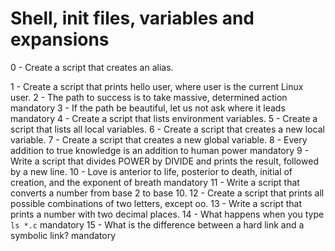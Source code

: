 # Shell, init files, variables and expansions
0 - Create a script that creates an alias.

1 - Create a script that prints hello user, where user is the current Linux user.
2 - The path to success is to take massive, determined action mandatory
3 - If the path be beautiful, let us not ask where it leads mandatory
4 - Create a script that lists environment variables.
5 - Create a script that lists all local variables.
6 - Create a script that creates a new local variable.
7 - Create a script that creates a new global variable.
8 - Every addition to true knowledge is an addition to human power mandatory
9 - Write a script that divides POWER by DIVIDE and prints the result, followed by a new line.
10 - Love is anterior to life, posterior to death, initial of creation, and the exponent of breath mandatory
11 - Write a script that converts a number from base 2 to base 10.
12 - Create a script that prints all possible combinations of two letters, except oo.
13 - Write a script that prints a number with two decimal places.
14 - What happens when you type `ls *.c` mandatory
15 - What is the difference between a hard link and a symbolic link? mandatory
